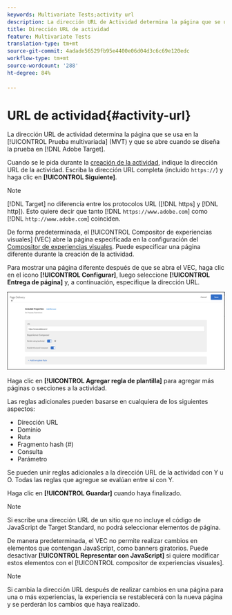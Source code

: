 ```yaml
---
keywords: Multivariate Tests;activity url
description: La dirección URL de Actividad determina la página que se utiliza en una prueba multivariada de Adobe Target (MVT) y que se abre cuando la prueba está diseñada en Adobe Target.
title: Dirección URL de actividad
feature: Multivariate Tests
translation-type: tm+mt
source-git-commit: 4adade56529fb95e4400e06d04d3c6c69e120edc
workflow-type: tm+mt
source-wordcount: '288'
ht-degree: 84%

---
```



# URL de actividad{#activity-url}

La dirección URL de actividad determina la página que se usa en la [!UICONTROL Prueba multivariada] (MVT) y que se abre cuando se diseña la prueba en [!DNL Adobe Target].

Cuando se le pida durante la [creación de la actividad](/help/c-activities/c-multivariate-testing/t-create-multivariate-test/create-multivariate-test.md), indique la dirección URL de la actividad. Escriba la dirección URL completa (incluido `https://`) y haga clic en **[!UICONTROL Siguiente]**.

>[!NOTE]
>
>[!DNL Target] no diferencia entre los protocolos URL ([!DNL https] y [!DNL http]). Esto quiere decir que tanto [!DNL `https://www.adobe.com`] como [!DNL `http://www.adobe.com`] coinciden.

De forma predeterminada, el [!UICONTROL Compositor de experiencias visuales] (VEC) abre la página especificada en la configuración del [Compositor de experiencias visuales](/help/administrating-target/visual-experience-composer-set-up.md). Puede especificar una página diferente durante la creación de la actividad.

Para mostrar una página diferente después de que se abra el VEC, haga clic en el icono **[!UICONTROL Configurar]**, luego seleccione **[!UICONTROL Entrega de página]** y, a continuación, especifique la dirección URL.

![Cuadro de diálogo Entrega de páginas](/help/c-activities/c-multivariate-testing/t-create-multivariate-test/assets/url-config.png)

Haga clic en **[!UICONTROL Agregar regla de plantilla]** para agregar más páginas o secciones a la actividad.

Las reglas adicionales pueden basarse en cualquiera de los siguientes aspectos:

* Dirección URL
* Dominio
* Ruta
* Fragmento hash (#)
* Consulta
* Parámetro

Se pueden unir reglas adicionales a la dirección URL de la actividad con Y u O. Todas las reglas que agregue se evalúan entre sí con Y.

Haga clic en **[!UICONTROL Guardar]** cuando haya finalizado.

>[!NOTE]
>
>Si escribe una dirección URL de un sitio que no incluye el código de JavaScript de Target Standard, no podrá seleccionar elementos de página.

De manera predeterminada, el VEC no permite realizar cambios en elementos que contengan JavaScript, como banners giratorios. Puede desactivar **[!UICONTROL Representar con JavaScript]** si quiere modificar estos elementos con el [!UICONTROL compositor de experiencias visuales].

>[!NOTE]
>
>Si cambia la dirección URL después de realizar cambios en una página para una o más experiencias, la experiencia se restablecerá con la nueva página y se perderán los cambios que haya realizado.
